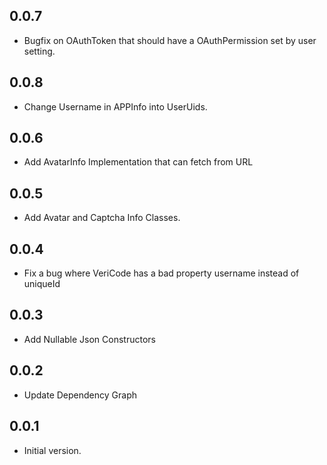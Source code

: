 ## 0.0.7

- Bugfix on OAuthToken that should have a OAuthPermission set by user setting.

## 0.0.8

- Change Username in APPInfo into UserUids.

## 0.0.6

- Add AvatarInfo Implementation that can fetch from URL

## 0.0.5

- Add Avatar and Captcha Info Classes.

## 0.0.4

- Fix a bug where VeriCode has a bad property username instead of uniqueId

## 0.0.3

- Add Nullable Json Constructors

## 0.0.2

- Update Dependency Graph

## 0.0.1

- Initial version.

